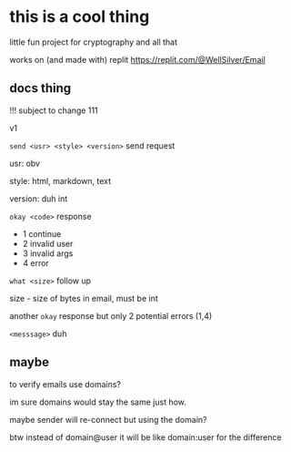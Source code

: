 # this is a cool thing
little fun project for cryptography and all that

works on (and made with) replit https://replit.com/@WellSilver/Email

## docs thing
!!! subject to change 111

v1

``send <usr> <style> <version>`` send request

usr: obv

style: html, markdown, text

version: duh int

``okay <code>`` response

- 1 continue 
- 2 invalid user 
- 3 invalid args 
- 4 error

``what <size>`` follow up

size - size of bytes in email, must be int

another ``okay`` response but only 2 potential errors (1,4)

``<messsage>`` duh
## maybe

to verify emails use domains?

im sure domains would stay the same just how.

maybe sender will re-connect but using the domain?

btw instead of domain@user it will be like domain:user for the difference